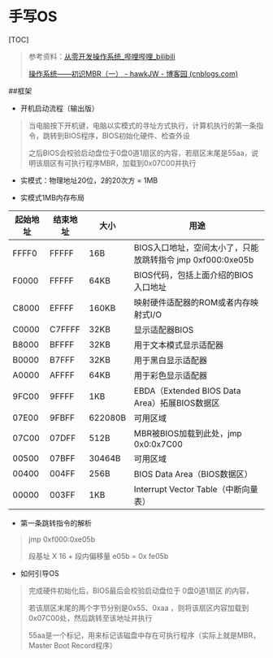 # 手写OS

[TOC]

> 参考资料：[从零开发操作系统_哔哩哔哩_bilibili](https://www.bilibili.com/video/BV18K411w7Z2/?spm_id_from=333.337.search-card.all.click)
>
> [操作系统——初识MBR（一） - hawkJW - 博客园 (cnblogs.com)](https://www.cnblogs.com/hawkJW/p/13621887.html)



##框架

- 开机启动流程（输出版）

> 当电脑按下开机键，电脑以实模式的寻址方式执行，计算机执行的第一条指令，跳转到BIOS程序，BIOS初始化硬件、检查外设
>
> 之后BIOS会校验启动盘位于0盘0道1扇区的内容，若扇区末尾是55aa，说明该扇区有可执行程序MBR，加载到0x07C00并执行



- 实模式：物理地址20位，2的20次方 = 1MB

  

- 实模式1MB内存布局

| 起始地址 | 结束地址 | 大小    | 用途                                                        |
| -------- | -------- | ------- | ----------------------------------------------------------- |
| FFFF0    | FFFFF    | 16B     | BIOS入口地址，空间太小了，只能放跳转指令  jmp 0xf000:0xe05b |
| F0000    | FFFFF    | 64KB    | BIOS代码，包括上面介绍的BIOS入口地址                        |
| C8000    | EFFFF    | 160KB   | 映射硬件适配器的ROM或者内存映射式I/O                        |
| C0000    | C7FFFF   | 32KB    | 显示适配器BIOS                                              |
| B8000    | BFFFF    | 32KB    | 用于文本模式显示适配器                                      |
| B0000    | B7FFF    | 32KB    | 用于黑白显示适配器                                          |
| A0000    | AFFFF    | 64KB    | 用于彩色显示适配器                                          |
| 9FC00    | 9FFFF    | 1KB     | EBDA（Extended BIOS Data Area）拓展BIOS数据区               |
| 07E00    | 9FBFF    | 622080B | 可用区域                                                    |
| 07C00    | 07DFF    | 512B    | MBR被BIOS加载到此处，jmp 0x0:0x7C00                         |
| 00500    | 07BFF    | 30464B  | 可用区域                                                    |
| 00400    | 004FF    | 256B    | BIOS Data Area（BIOS数据区）                                |
| 00000    | 003FF    | 1KB     | Interrupt Vector Table（中断向量表）                        |



- 第一条跳转指令的解析

> jmp 0xf000:0xe05b
>
> 段基址 X 16 +  段内偏移量 e05b  = 0x fe05b 



- 如何引导OS

> 完成硬件初始化后，BIOS最后会校验启动盘位于 0盘0道1扇区 的内容，
>
> 若该扇区末尾的两个字节分别是0x55、0xaa ，则将该扇区内容加载到0x07C00处，然后跳转至该地址并执行
>
> 55aa是一个标记，用来标记该磁盘中存在可执行程序（实际上就是MBR，Master Boot Record程序）







